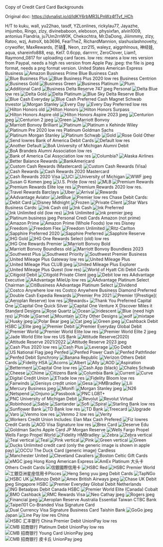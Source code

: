 Copy of Credit Card Card Backgrounds

Original doc: https://dynalist.io/d/ldKY6rbMR3LPnWz4fTvf_HCh

H/T to kuku, wall, yu22hao, tasdf, YZLonlines, rickylau77, Jayazhe, imjumbo, Ringo, zlzy, divinebaboon, eleboson, physixfan, alvin1009, antonius Flandria, ju7Um2rnW0K, Chekochtra, Mr.DaDong, Jiiimmmy, zlzy, Ratoo, wzj, AstroX, bb3696, FearTheZ, RichardMannion, slashuslashnovelty, crywolfer, MaxRewards, 芒硝🙊, Neon, zzr215, waleyz, aiggnhlnous, 神经娃, aqua, shareinfo888, esp, Kel7. 0.6cpp, darrrrrr, ZeroClover, Liam1, Raymond_0817 for uploading card faces.
low res: means a low res version from Paypal, needs a high res version from Apple Pay.
jpeg: the file is jpeg format, needs a png format version.
    United States
        American Express
            Business
                ![Amazon Business Prime](https://u.cubeupload.com/ccbackground/amexamazonbusinesspr.png)
                Blue Business Cash
                ![Blue Business Plus](https://u.cubeupload.com/ccbackground/amexbluebizplus.png)
                ![Blue Business Plus 2020](https://forum.uscreditcardguide.com/uploads/default/original/2X/9/99eab8f209ed358e45631b4d61366eba2de9d2be.jpeg) low res
                Business Centrion
                ![Business Gold](https://u.cubeupload.com/cubelin/AMEXBizGold.png)
                ![Business Green](https://u.cubeupload.com/ccbackground/amexbusinessgreen.png)
                ![Business Platinum](https://u.cubeupload.com/ccbackground/amexbizplat.png)
                ![Plum](https://u.cubeupload.com/ccbackground/amexplum.png)
                ![Additional Card](https://u.cubeupload.com/ccbackground/amexadditionaluserbi.png)
                ![Business Delta Reserve 747](https://asset-cdn.uscardforum.com/optimized/3X/5/1/51f0b27e1e731cd33240cbec7d2dbd4785d2bf3f_2_1380x870.jpeg) jpeg
            Personal
                ![Delta Blue](https://u.cubeupload.com/eleboson/aedeltablue.png) low res
                ![Delta Gold](https://u.cubeupload.com/waleyz/4.png)
                ![Delta Platinum](https://u.cubeupload.com/ccbackground/amexdeltaskymilespla.png)
                ![Blue Sky](https://u.cubeupload.com/ccbackground/amexbluesky.png)
                Delta Reserve
                Blue
                ![Blue Cash Everyday](https://u.cubeupload.com/ccbackground/amexbluecash.png)
                ![Blue Cash Preferred](https://u.cubeupload.com/aiggnhlnous/4.png)
                Cash Magnet
                Schwab Investor
                ![Morgan Stanley](https://u.cubeupload.com/ccbackground/amexmorganstanley.png)
                ![Every Day](https://u.cubeupload.com/ccbackground/amexeveryday.png)
                ![Every Day Preferred](https://u.cubeupload.com/eleboson/aeedp.png) low res
                ![Hilton Honors old](https://u.cubeupload.com/ccbackground/amexhiltonnofee.png)
                ![Hilton Honors](https://asset-cdn.uscardforum.com/optimized/3X/9/2/929cd2195ff608e1ad1e02f7f26afcfb1687a957_2_1380x870.png)
                ![Hilton Honors Surpass](https://u.cubeupload.com/ccbackground/amexhiltonsurpass.png)
                ![Hilton Honors Aspire old](https://u.cubeupload.com/ccbackground/amexhiltonhonors.png)
                ![Hilton Honors Aspire 2023](https://asset-cdn.uscardforum.com/optimized/3X/e/d/ed13ad2506323888d57556347ef865ef755ebddc_2_1380x870.jpeg) jpeg
                ![Centurion](https://u.cubeupload.com/ccbackground/973C68E833994E2784CD.jpeg) jpeg
                ![Centurion 2](https://d1do1axor6p0u1.cloudfront.net/optimized/3X/a/8/a89a333298f7916135e35e719c1a0e48ad9f437c_2_1380x870.jpeg) jpeg
                ![Green](https://u.cubeupload.com/ccbackground/amexgreen.png)
                ![Marriott Bonvoy](https://u.cubeupload.com/ccbackground/amexmarriottbonvoy.png)
                ![Marriott Bonvoy Brilliant](https://u.cubeupload.com/ccbackground/amexmarriottbonvoybr.png)
                ![Platinum](https://u.cubeupload.com/ccbackground/amexplat.png)
                ![Platinum x Kehinde Wiley](https://u.cubeupload.com/cubelin/AmexPlatKehindeWiley.png)
                ![Platinum Pre 2020](https://forum.uscreditcardguide.com/uploads/default/original/2X/d/d0527d9fe0be0dd1525b4f3fdb6deee4fbb69262.jpeg) low res
                Platinum Goldman Sachs
                ![Platinum Morgan Stanley](https://u.cubeupload.com/uscreditcardstrategy/amexmsplatinum.png)
                ![Platinum Schwab](https://u.cubeupload.com/ccbackground/amexplatschwab.png)
                ![Gold](https://u.cubeupload.com/uscreditcardstrategy/amexgold.png)
                ![Rose Gold](https://u.cubeupload.com/ccbackground/amexrosegold.png)
            Other
                ![Send](https://asset-cdn.uscardforum.com/original/3X/8/c/8c3a085c4b84eb1439637fec34b866fc49d48af5.png) lowres
        Bank of America
            Debit Cards
                ![Default](https://forum.uscreditcardguide.com/uploads/default/original/2X/4/41598cd3db51b7c701846744f9d6b18010d9517a.jpeg) low res
                ![Another Default](https://u.cubeupload.com/ccbackground/boadebit.png)
                ![BoA University of Michigan Alumni Debit](https://u.cubeupload.com/ccbackground/boauniversityofmichi.png)
                ![BoA Brandeis Alumni Association](https://u.cubeupload.com/eleboson/boadebitbrandeis.png) low res
                ![Bank of America Cal Association](https://asset-cdn.uscardforum.com/original/3X/b/0/b002f2008eb6e7a6846872241ae91a73778273f3.png) low res
                ![Columbia?](https://u.cubeupload.com/aiggnhlnous/2.png)
            ![Alaska Airlines](https://u.cubeupload.com/ccbackground/boaalaska.jpg)
            ![Better Balance Rewards](https://u.cubeupload.com/ccbackground/boabetterbalancerewa.png)
            ![BankAmericard](https://u.cubeupload.com/ccbackground/bankamericard.png)
            ![Custom Cash Rewards (Mastercard)](https://u.cubeupload.com/ccbackground/boacustomizedcashmc.png)
            ![Custom Cash Rewards (Visa)](https://u.cubeupload.com/ccbackground/boacustomizedcashvis.png)
            ![Cash Rewards](https://u.cubeupload.com/ccbackground/boacashrewards.png)
                ![Cash Rewards 2020 Mastercard](https://u.cubeupload.com/ccbackground/boacashrewards2020.png)
                ![Cash Rewards 2020 Visa](https://u.cubeupload.com/ccbackground/efboacashrewards2020.png)
                ![UCI](https://u.cubeupload.com/ccbackground/boauci.png)
                ![University of Michigan](https://u.cubeupload.com/waleyz/2.png)
                ![WWF](https://u.cubeupload.com/ccbackground/boa123wwf.jpg) jpeg
                ![Susan G Komen](https://u.cubeupload.com/ccbackground/boa123susankomen.jpg) jpeg
                ![U.S. Pride](https://pics.paypal.com//00/s/OTY5WDE1MzZYUE5H/p/YTVmOThiNWYtYzI1OC00MmM1LWI3MDgtNDY0MDdkODA1NWQ5/image__140.png) (low res)
                ![MLB](https://u.cubeupload.com/ccbackground/boamlb.png)
            ![Premium Rewards](https://u.cubeupload.com/ccbackground/boapremiumrewards.png)
            ![Premium Rewards Elite](https://asset-cdn.uscardforum.com/optimized/3X/7/2/727cb6b3cbfca0847f5b155619d8bb82f66c2405_2_1380x870.png) low res
            ![Premium Rewards 2020](https://forum.uscreditcardguide.com/uploads/default/original/2X/7/7602d278ed04cd136fd5fa3405639ae05596a7ce.jpeg) low res.
            ![Travel Rewards](https://u.cubeupload.com/ccbackground/boatravelrewardsdebi.png)
        Barclays
            ![Uber](https://u.cubeupload.com/ccbackground/barclaysuber.png)
            ![Arrival](https://u.cubeupload.com/ccbackground/barclayarrival.png)
            ![Rewards](https://u.cubeupload.com/ccbackground/barclaysrewards.png)
            ![AAdvantage Aviator](https://u.cubeupload.com/ccbackground/barclaysaadvantageav.png)
            ![JetBlue](https://u.cubeupload.com/aiggnhlnous/3.png)
            ![Premier](https://d1do1axor6p0u1.cloudfront.net/optimized/3X/4/5/45114eaa21bf868eb7123b99273496921270a09e_2_1380x870.jpeg) low res
        Chase
            Debit Cards:
                ![Debit Card](https://u.cubeupload.com/ccbackground/chasedebit.png)
                ![Disney Midnight](https://u.cubeupload.com/ccbackground/chasedisneymidnightd.png)
                ![Frozen](https://u.cubeupload.com/ccbackground/chasedisneyfrozen.png)
                ![Private Client](https://u.cubeupload.com/ccbackground/chaseprivateclient.png)
                ![Star Wars](https://u.cubeupload.com/ccbackground/chasestarwarsdebit.png)
            Business Cards:
                ![Ink Cash old](https://u.cubeupload.com/ccbackground/chaseinkcash.png)
                ![Ink Cash](https://u.cubeupload.com/cubelin/ChaseInkCash.png)
                ![Ink Preferred](https://u.cubeupload.com/ccbackground/chaseinkpreferred.png)
                ![Ink Unlimited old](https://forum.uscreditcardguide.com/uploads/default/original/2X/7/74e69ad2cfef3fc4e1e4b7b5a49128dbc2a208c3.jpeg) (low res)
                ![Ink Unlimited](https://u.cubeupload.com/cubelin/CIU.png)
                ![ink premier](https://asset-cdn.uscardforum.com/optimized/3X/2/9/29d7117dfe8d3640c67cc79191cde0fafd0b0c3d_2_1380x870.jpeg) jpeg
                ![Platinum business](https://asset-cdn.uscardforum.com/optimized/3X/8/d/8d994e16c361393b148d3709e21e147abba5474a_2_1380x870.jpeg) jpeg
            Personal Credi Cards
                Amazon (not prime)
                ![Amazon Prime](https://u.cubeupload.com/ccbackground/chaseamazonprime.png)
                ![Amazon Prime (Whole Foods)](https://pics.paypal.com//00/s/OTY5WDE1MzZYUE5H/p/MTcyODdhYmYtMTQzZS00ZjFiLWE3YzMtNTZlMGNmN2JlZTVh/image__140.png) low res
                Disney
                ![Freedom](https://u.cubeupload.com/ccbackground/chasefreedom.png)
                ![Freedom Flex](https://u.cubeupload.com/ccbackground/chasefreedomflex.png)
                ![Freedom Unlimited](https://u.cubeupload.com/ccbackground/chasefreedomunlimite.png)
                ![Ritz-Carlton](https://u.cubeupload.com/ccbackground/chaseritzcarlton.png)
                ![Sapphire Preferred 2020](https://u.cubeupload.com/ccbackground/chasesapphirepreferr.png)
                ![Sapphire Preferred](https://u.cubeupload.com/ccbackground/738chasesapphirepreferr.png)
                ![Sapphire Reserve](https://u.cubeupload.com/ccbackground/chasesapphirereserve.png)
                ![IHG Gold](https://u.cubeupload.com/ccbackground/chaseihggold.png)
                ![IHG One Rewards Select (old)](https://asset-cdn.uscardforum.com/optimized/3X/2/0/20bb0ccbc2f3baf66bb04d8e4d99f387cece0b8c_2_1380x870.png) low res
                ![IHG One Rewards Premier](https://u.cubeupload.com/waleyz/3.png)
                ![Marriott Bonvoy Bold](https://u.cubeupload.com/ccbackground/chasemarriottbonvoyb.png)
                ![Marriott Bonvoy Boundless old](https://u.cubeupload.com/ccbackground/599chasemarriottbonvoyb.png)
                ![Marriott Bonvoy Boundless 2023](https://u.cubeupload.com/waleyz/1.png) 
                ![Southwest Plus](https://u.cubeupload.com/ccbackground/d35chasesouthwestrapidr.png)
                ![Southwest Priority](https://u.cubeupload.com/ccbackground/chasesouthwestrapidr.png)
                ![Southwest Premier Business](https://u.cubeupload.com/ccbackground/chasesouthwestpremie.png)
                ![United Mileage Plus Gateway](https://u.cubeupload.com/eleboson/chaseuagateway.png) low res
                ![United Mileage Plus](https://u.cubeupload.com/ccbackground/chasemileageplus.png)
                ![United Mileage Plus CLUB](https://asset-cdn.uscardforum.com/optimized/3X/f/0/f02801ad6d23f39b948e2fb6a2485113be44568e_2_1380x870.jpeg) jpeg
                ![United Mileage Plus Explorer](https://u.cubeupload.com/ccbackground/chaseunitedexplorer.png)
                ![United Mileage Plus Quest](https://pics.paypal.com//00/s/OTY5WDE1MzZYUE5H/p/NDJlMzhkOWItMTEwNC00MjQ1LTgwOTUtNDIxMGI3ZTgyNWY0/image__140.png) (low res)
                ![World of Hyatt](https://u.cubeupload.com/ccbackground/chasehyatt.png)
        Citi
            Debit Cards
                ![Citigold Debit](https://u.cubeupload.com/ccbackground/citigold.png)
                ![Citigold Private Client](https://asset-cdn.uscardforum.com/optimized/3X/0/8/08a9edad7f4a76356500b73955bdc2e8c59299ad_2_1380x870.jpeg) jpeg
                ![Debit](https://forum.uscreditcardguide.com/uploads/default/original/2X/2/23c79bcab8f3ca55434fc6f30fe04e772c886f27.jpeg) low res
            AAdvantage Executive
            ![AAdvantage MileUp](https://u.cubeupload.com/eleboson/citiaamileup.png) low res
            ![AAdvantage Platinum Select](https://u.cubeupload.com/ccbackground/citiaadvantageplatin.jpg)
            Chairman
            ![CitiBusiness AAdvantage Platinum Select](https://u.cubeupload.com/karlsino/6.png)
            ![Dividend](https://u.cubeupload.com/ccbackground/citidividend.png)
            ![Costco Anywhere](https://u.cubeupload.com/eleboson/citicostco.png) low res
            Costco Anywhere Business
            Diamond Preferred
            ![Double Cash](https://u.cubeupload.com/ccbackground/citidoublecash.png)
            Expedia Rewards
            ![Premier Pre 2021](https://u.cubeupload.com/ccbackground/citipremier.png)
            ![Premier](https://u.cubeupload.com/ccbackground/d66citipremier.png)
            ![Prestige](![Aeroplan Reserve](https://u.cubeupload.com/colderplay/cardBackgroundCombin.png)) low res
            ![Rewards+](https://u.cubeupload.com/ccbackground/citirewardsplus.png)
            ![Thank You Preferred](https://u.cubeupload.com/ccbackground/citithankyoupreferre.jpg)
        Capital One
            ![Capital One Quick Silver](https://u.cubeupload.com/ccbackground/quicksilver.png)
            ![Capital One Venture X](https://u.cubeupload.com/cubelin/CapitalOneVentureX.png)
        Discover
            Miles
            it Standard Designs
                ![Rose Quartz](https://u.cubeupload.com/ccbackground/discoveritpink.png)
                ![Ocean](https://u.cubeupload.com/ccbackground/discoveritdefault.png)
                ![Iridescent](https://u.cubeupload.com/ccbackground/discoveritiridescent.png)
                ![Blue](https://forum.uscreditcardguide.com/uploads/default/original/2X/a/a58ffbd46ceaaa9901155bdd3dcf0df38f91536d.jpeg) (need high res)
                ![Pride](https://u.cubeupload.com/ccbackground/discoverpride.png)
                ![Garnet](https://u.cubeupload.com/ccbackground/discoveritgarnet.png)
                ![Mountain](https://u.cubeupload.com/ccbackground/discoveritmountain.png)
                ![City](https://u.cubeupload.com/ccbackground/17619F418F3F406E8D8A.jpg)
            Other Designs
                ![wolf](https://u.cubeupload.com/ccbackground/discoverwolf.jpg)
                ![mixtape](https://u.cubeupload.com/ccbackground/discovermixtape.png)
                ![Husky](https://asset-cdn.uscardforum.com/optimized/3X/e/8/e8f05f489ca6eedd4c2206f433dca9d371b9c235_2_1380x870.jpeg) jpeg
                ![Polar Bear](https://asset-cdn.uscardforum.com/original/3X/3/6/36853d9fed574f5db043c4ab756723531be49a94.jpeg) jpeg
                ![Cat](https://asset-cdn.uscardforum.com/optimized/3X/7/8/78b98b396ef105f47b5b330a6dc8aa00ac8bf242_2_1380x870.jpeg) jpeg
                ![Green](https://asset-cdn.uscardforum.com/original/3X/9/c/9cf1c4c96640c78f35d31e54b3f18cb55dfe77dc.jpeg) jpeg
            ![Cashback Debit](https://u.cubeupload.com/ccbackground/discovercashbackdebi.png)
        HSBC
            ![Elite](https://asset-cdn.uscardforum.com/optimized/3X/7/b/7b5b886575ddc3d085ec8c18622621dae279260b_2_1380x870.jpeg) jpeg
            ![Premier Debit](https://u.cubeupload.com/ccbackground/hsbcpremierdebit.png)
            ![Premier Everyday Global Debit](https://u.cubeupload.com/uscreditcardstrategy/hsbcsg.png)
            ![Premier World](https://u.cubeupload.com/ccbackground/hsbcpremierworld.png)
            ![Premier World Elite](https://forum.uscreditcardguide.com/uploads/default/original/2X/6/63ea0bcce734126ad50a5d5402f14003a5d5ae26.jpeg) low res
            ![Premier World Elite 2](https://d1do1axor6p0u1.cloudfront.net/optimized/3X/1/5/15a7c1dc88a48763506f99095151353b0b98bc99_2_1380x870.jpeg) jpeg
            ![Jade World Elite](https://forum.uscreditcardguide.com/uploads/default/original/2X/0/04c38416f3b395952fa3a5ef5c186649992f69c5.jpeg) low res
        US Bank
            ![Attitude Reserve(2020)](https://u.cubeupload.com/ccbackground/350usbankaltitudereserv.png)
            ![Attitude Reserve 2021/2022](https://u.cubeupload.com/ccbackground/usbankaltitudereserv.png)
            ![Attitude Reserve 2023](https://asset-cdn.uscardforum.com/optimized/3X/6/7/6708e3bd2da3897cb79d3a0981c7af457ecfc571_2_1380x870.jpeg)  jpeg
            ![Cash Plus 2020](https://forum.uscreditcardguide.com/uploads/default/original/2X/1/1ebc2ec95a73b2530a16320ea070d2db1678e454.jpeg) low res
            ![Cash Plus](https://u.cubeupload.com/uscreditcardstrategy/usbankcashplus.png)
            ![Leverage](https://u.cubeupload.com/ccbackground/usbankleverage.png)
            ![Go](https://u.cubeupload.com/ccbackground/usbankaltitudego.png)
            Debit
                ![US National Flag](https://asset-cdn.uscardforum.com/optimized/3X/8/c/8cf4b2acfaded373389e64b5ff7fc36ca6669f65_2_1380x870.jpeg) jpeg
        Penfed
            ![Penfed Power Cash](https://u.cubeupload.com/ccbackground/penfedpowercash.png)
            ![Penfed Pathfinder](https://u.cubeupload.com/ccbackground/penfedpathfinder.png)
            ![Penfed Debit](https://u.cubeupload.com/ccbackground/penfeddebit.png)
        Synchrony
            ![Banana Republic](https://u.cubeupload.com/ccbackground/synchonybananarepubl.png)
            ![Verizon](https://u.cubeupload.com/ccbackground/synchronyverizon.png)
        Others
            Debit Cards
                ![Fidelity HSA](https://u.cubeupload.com/aiggnhlnous/1.png)
                ![Acorns](https://u.cubeupload.com/uscreditcardstrategy/acornsdebit.png)
                ![Albert](https://u.cubeupload.com/ccbackground/albert.png)
                ![Ally](https://u.cubeupload.com/ccbackground/allydebit.png)
                ![AOD](https://u.cubeupload.com/Chekochtra/B3C59DD68D3F4B90A334.png)
                ![Aspiration](https://u.cubeupload.com/ccbackground/aspirationdebit.png)
                ![Betterment](https://u.cubeupload.com/ccbackground/bettermentdebit.png)
                ![Capital One](https://u.cubeupload.com/eleboson/oc1debit.png) low res
                ![Cash App (black)](https://u.cubeupload.com/ccbackground/cashappdebit.png)
                ![Chales Schwab](https://u.cubeupload.com/ccbackground/schwabdebit.png)
                ![Cheese](https://u.cubeupload.com/ccbackground/cheese.png)
                ![Chime](https://u.cubeupload.com/ccbackground/chime.png)
                ![Citizens Bank](https://u.cubeupload.com/ccbackground/citizensdebit.png)
                ![Columbia Bank](https://u.cubeupload.com/ccbackground/columbiabankdebit.png)
                ![Current](https://u.cubeupload.com/ccbackground/currentdebit.png)
                ![Curve](https://u.cubeupload.com/ccbackground/curve.png)
                ![Digital Credit Union](https://u.cubeupload.com/ccbackground/a41dcudebit.png)
                ![ETrade](https://u.cubeupload.com/eleboson/oetdebit.png) low res
                ![Fidelity Bloom](https://asset-cdn.uscardforum.com/optimized/3X/a/5/a53144eb13aafdbf42f64aedcc1b79ca279cf283_2_1380x870.png) low res
                ![Fairwinds](https://u.cubeupload.com/ccbackground/fairwindsdebit.png)
                ![Genisys credit union](https://u.cubeupload.com/ccbackground/genisyscreditunion.png)
                ![Gesa](https://u.cubeupload.com/ccbackground/gesadebit.png)
                ![HMBradley](https://u.cubeupload.com/ccbackground/hmbradley.png)
                ![Lili](https://u.cubeupload.com/ccbackground/lilidebit.png)
                ![Mercury Business](https://asset-cdn.uscardforum.com/optimized/3X/8/3/83a4fefe3256a71e73d4ae11b80390e07189f513_2_1380x870.jpeg) jpeg
                ![Monifi](https://u.cubeupload.com/ccbackground/monifidebit.png)
                ![Morgan Stanley](https://forum.uscreditcardguide.com/uploads/default/original/2X/5/5fca06b000e38ad14ae3ffc9d78c630b0918e0d7.jpeg) jpeg
                ![N26](https://u.cubeupload.com/ccbackground/n26debit.png)
                ![Netspend](https://u.cubeupload.com/ccbackground/netspend.png)
                ![Onjuno](https://u.cubeupload.com/uscreditcardstrategy/Onjunodebit.png)
                ![Passbook](https://u.cubeupload.com/uscreditcardstrategy/Passbook.png)
                ![PNC LGBT+](https://u.cubeupload.com/ccbackground/pnclgbtdebit.png)
                ![PNC University of Michigan Debit](https://u.cubeupload.com/ccbackground/pncuniversityofmichi.png)
                ![Revolut](https://u.cubeupload.com/ccbackground/revolut.png)
                ![Revolut Virtual](https://u.cubeupload.com/uscreditcardstrategy/revolutvirtual.png)
                ![Robinhood](https://u.cubeupload.com/ccbackground/robinhooddebit.png)
                ![Sable](https://u.cubeupload.com/ccbackground/sable.png)
                ![Santander](https://u.cubeupload.com/ccbackground/santanderdebit.png)
                ![Sofi](https://u.cubeupload.com/uscreditcardstrategy/Sofidebit.png)
                ![Spiral](https://u.cubeupload.com/ccbackground/spiral.png)
                ![Starling Bank](https://asset-cdn.uscardforum.com/optimized/3X/9/f/9f38f56ca59c43b938cfdf5d20e91c2b8425c008_2_1380x870.png) low res
                ![Sunflower Bank](https://u.cubeupload.com/ccbackground/sunflowerbank.png)
                ![TD Bank](https://forum.uscreditcardguide.com/uploads/default/original/2X/1/117630ebb572287bc68b578426128ff91d21901c.png) low res
                ![TD Bank](https://u.cubeupload.com/ccbackground/tdbankdebit.png)
                ![Treecard](https://u.cubeupload.com/ccbackground/treecard.jpeg)
                ![Upgrade](https://u.cubeupload.com/uscreditcardstrategy/upgrade.png)
                ![Varo](https://u.cubeupload.com/ccbackground/varo.png)
                ![Venmo](https://u.cubeupload.com/eleboson/ovenmodebit.png) low res
                ![Venmo 2](https://asset-cdn.uscardforum.com/optimized/3X/a/d/ad56f8ebb54aff618944c72698937223479f403c_2_1380x870.png) low res
                ![Verity](https://u.cubeupload.com/ccbackground/veritydebit.png)
                ![Workers Credit Union](https://u.cubeupload.com/ccbackground/workerscudebit.png)
                    Includes: Elan Max Cash Prefered
                ![Fiz](https://asset-cdn.uscardforum.com/optimized/3X/0/3/034f4880bc33e3ae28f40147e9a1794739a9cade_2_1380x870.png) lowres
            Credit Cards
                ![AOD Visa Signature](https://forum.uscreditcardguide.com/uploads/default/original/2X/4/4db7385f832aab11a5be406c66f31e70d098247c.png) low res
                ![Brex Card](https://u.cubeupload.com/ccbackground/brex.png)
                ![Deserve Edu](https://u.cubeupload.com/ccbackground/deserve.png)
                ![Goldman Sachs Apple Card](https://u.cubeupload.com/ccbackground/applecard.png)
                JP Morgan Reserve
                ![Wells Fargo Propel](https://u.cubeupload.com/ccbackground/wellsfargopropel.png)
                Wells Fargo Propel World
                ![Fidelity](https://u.cubeupload.com/ccbackground/fedilityrewards.png)
                HMBradley:
                    ![Zebra](https://u.cubeupload.com/ccbackground/hmbradleycredit.png)
                    ![Zebra vertical](https://u.cubeupload.com/ccbackground/hmbradleyzebravertic.png)
                    ![Teal vertical](https://u.cubeupload.com/ccbackground/hmbradleyteal.png)
                    ![Teal](https://u.cubeupload.com/ccbackground/6eahmbradleyteal.png)
                    ![Pink vertical](https://u.cubeupload.com/ccbackground/hmbradleypink2.png)
                    ![Pink](https://u.cubeupload.com/ccbackground/hmbradleypink1.png)
                    ![Green vertical](https://u.cubeupload.com/ccbackground/hmbradleygreen.png)
                    ![Green](https://u.cubeupload.com/ccbackground/592hmbradleygreen.png)
                ![Ducks Unlimited credit card](https://u.cubeupload.com/ccbackground/firstbankcarddebit.png) (only the generic image is shown in apple pay)
                ![OCCU The Duck Card](https://u.cubeupload.com/ccbackground/occuduckcard.png) (generic image)
                Cardless
                    ![Manchester United](https://u.cubeupload.com/ccbackground/cardlessmanchesterun.png)
                    ![Cleveland Cavaliers](https://u.cubeupload.com/ccbackground/cardlesscavaliers.png)
                    ![Boston Celtic](https://u.cubeupload.com/ccbackground/cardlessbostonceltic.png)
            Gift Cards
                ![eMGC](https://asset-cdn.uscardforum.com/optimized/3X/7/b/7b676ffe08995d10791899afaa70d3c734b94dd0_2_1380x870.jpeg) jpeg
    Hong Kong
        American Express
            ![AmEx Platinum 大头卡](https://u.cubeupload.com/uscreditcardstrategy/AmExPlatinumHK.png)
        Others
            Credit Cards
                ![信銀國際信用卡](https://u.cubeupload.com/ccbackground/893ea5.png)
                ![HSBC Red](https://u.cubeupload.com/ccbackground/red.png)
                ![HSBC Premier World](https://u.cubeupload.com/ccbackground/3cdae6.png)
                ![工銀亞洲星座信用卡Pisces](https://u.cubeupload.com/ccbackground/332d7b.png)
                ![Heng Seng yuu](https://asset-cdn.uscardforum.com/optimized/3X/f/9/f921bf84400b0d99b07fa30969fb329c9b6c4420_2_1380x870.jpeg) jpeg
            Debit Cards
                ![TapNGo](https://u.cubeupload.com/uscreditcardstrategy/tapngo.png)
                ![HSBC](https://u.cubeupload.com/ccbackground/HSBCHK.png)
    UK
        ![Monzo Debit](https://u.cubeupload.com/ccbackground/ukmonzo.png)
        ![Amex British Airways](https://asset-cdn.uscardforum.com/optimized/3X/8/2/826634db56f70764ca7921046068ac5195a71ba1_2_1380x870.jpeg) jpeg
        ![Chase UK Debit](https://asset-cdn.uscardforum.com/optimized/3X/8/b/8b22580df9a5dc391403a02a854c24cc1f025c67_2_1380x870.jpeg) jpeg
    Singapore
        HSBC
            ![Premier Everyday Global Debit](https://u.cubeupload.com/ccbackground/hsbcpremiersgdebit.png)
    Netherlands
        ![ING Betaalpas Debit](https://u.cubeupload.com/ccbackground/ingbetaalpus.png)
    Canada
        HSBC
            ![Premier World Elite (Canada)](https://u.cubeupload.com/ccbackground/hsbcpremierworldelit.png)
        Cobalt
        ![BMO Cashback](https://u.cubeupload.com/uscreditcardstrategy/bmocashback.png)
        ![RMC Rewards Visa](https://u.cubeupload.com/uscreditcardstrategy/RBCrewardsvisa.png)
        ![Neo Cathay](https://asset-cdn.uscardforum.com/optimized/3X/b/9/b90e359e50942cae5e04e2d50120bbb5ca391b23_2_1380x870.jpeg) jpeg
        ![Rogers](https://asset-cdn.uscardforum.com/optimized/3X/d/6/d6d69bcf301dcd273cd2f4089f8175cfd4c03dbe_2_1380x870.jpeg) jpeg
        ![Financial](https://asset-cdn.uscardforum.com/optimized/3X/5/f/5f28abd97c5f5cacd0d43c662c4f9e4ddf46e5c6_2_1380x870.jpeg) jpeg
        ![Aeroplan Reserve](https://u.cubeupload.com/colderplay/cardBackgroundCombin.png)
    Australia
        Essential
    Taiwan
        CTBC Bank
            ![Taipei101 Co-Branded Visa Signature Card](https://u.cubeupload.com/ccbackground/twctbc101.png)
            ![Dual Currency Visa Signature Business Card](https://u.cubeupload.com/ccbackground/twctbcdualcurrencyvi.png)
        Taishin Bank
            ![GoGo](https://asset-cdn.uscardforum.com/optimized/3X/4/c/4c4201b09edaabbc3ebbef6c93f9dbc17f6ecd10_2_1380x870.jpeg) jpeg
    Japan
        ![Line Pay](https://asset-cdn.uscardforum.com/original/3X/8/c/8c3a085c4b84eb1439637fec34b866fc49d48af5.png) low res
    China
        ![HSBC 汇丰银行 China Premier Debit UnionPay](https://asset-cdn.uscardforum.com/original/3X/d/2/d2cf715c17d10b1e1fc55530914be420226905de.jpeg) low res
        ![CMB 招商银行 Platinum Debit UnionPay](https://asset-cdn.uscardforum.com/original/3X/a/e/aeaddd32b3e41209a441a2452ccee063e37846c2.jpeg) low res
        ![CMB 招商银行 Young Card UnionPay](https://asset-cdn.uscardforum.com/original/3X/8/0/8061b0c1a08e31dfb41322f4fff88e3a0a597e5e.jpeg) jpeg
        ![CMB 招商银行 皮卡丘 UnionPay](https://asset-cdn.uscardforum.com/original/3X/a/a/aa5e940c4caf9a374f9e4b0f8b6995772012e856.jpeg) jpeg
